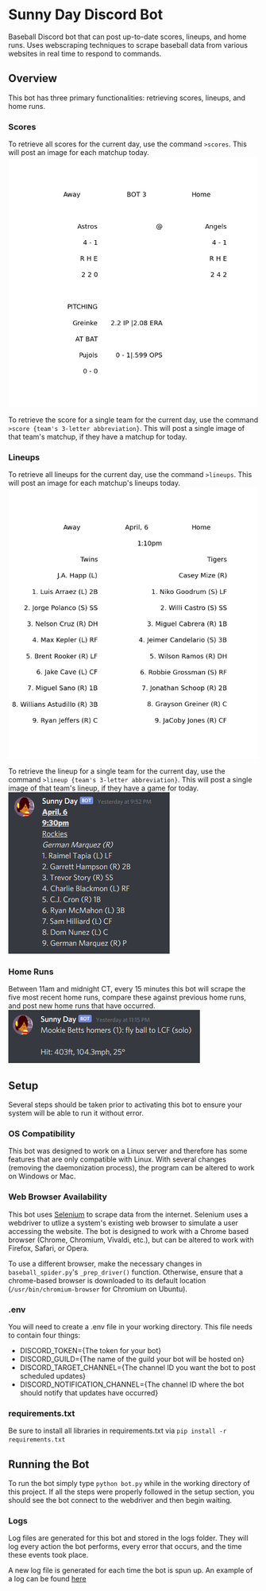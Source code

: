 # Sunny Day Discord Bot
Baseball Discord bot that can post up-to-date scores, lineups, and home runs. Uses webscraping techniques to scrape baseball data from various websites in real time to respond to commands.

## Overview
This bot has three primary functionalities: retrieving scores, lineups, and home runs.

### Scores
To retrieve all scores for the current day, use the command `>scores`. This will post an image for each matchup today.
![Scores Example](https://github.com/bjhammack/sunny-day-discord-bot/blob/main/scores/example_score.png)

To retrieve the score for a single team for the current day, use the command `>score {team's 3-letter abbreviation}`. This will post a single image of that team's matchup, if they have a matchup for today.

### Lineups
To retrieve all lineups for the current day, use the command `>lineups`. This will post an image for each matchup's lineups today.
![Lineups Example](https://github.com/bjhammack/sunny-day-discord-bot/blob/main/lineups/example_lineup.png)

To retrieve the lineup for a single team for the current day, use the command `>lineup {team's 3-letter abbreviation}`. This will post a single image of that team's lineup, if they have a game for today.
![Lineup Example](https://github.com/bjhammack/sunny-day-discord-bot/blob/main/lineups/team_example_lineup.png)

### Home Runs
Between 11am and midnight CT, every 15 minutes this bot will scrape the five most recent home runs, compare these against previous home runs, and post new home runs that have occurred.
![Home Run Example](https://github.com/bjhammack/sunny-day-discord-bot/blob/main/lineups/home_run_example.png)

## Setup
Several steps should be taken prior to activating this bot to ensure your system will be able to run it without error.

### OS Compatibility
This bot was designed to work on a Linux server and therefore has some features that are only compatible with Linux. With several changes (removing the daemonization process), the program can be altered to work on Windows or Mac.

### Web Browser Availability
This bot uses [Selenium](https://selenium-python.readthedocs.io) to scrape data from the internet. Selenium uses a webdriver to utlize a system's existing web browser to simulate a user accessing the website. The bot is designed to work with a Chrome based browser (Chrome, Chromium, Vivaldi, etc.), but can be altered to work with Firefox, Safari, or Opera.

To use a different browser, make the necessary changes in `baseball_spider.py`'s `_prep_driver()` function. Otherwise, ensure that a chrome-based browser is downloaded to its default location (`/usr/bin/chromium-browser` for Chromium on Ubuntu).

### .env
You will need to create a .env file in your working directory. This file needs to contain four things:
<ul>
	<li>DISCORD_TOKEN={The token for your bot}</li>
	<li>DISCORD_GUILD={The name of the guild your bot will be hosted on}</li>
	<li>DISCORD_TARGET_CHANNEL={The channel ID you want the bot to post scheduled updates}</li>
	<li>DISCORD_NOTIFICATION_CHANNEL={The channel ID where the bot should notify that updates have occurred}</li>
</ul>

### requirements.txt
Be sure to install all libraries in requirements.txt via `pip install -r requirements.txt`

## Running the Bot
To run the bot simply type `python bot.py` while in the working directory of this project. If all the steps were properly followed in the setup section, you should see the bot connect to the webdriver and then begin waiting.

### Logs
Log files are generated for this bot and stored in the logs folder. They will log every action the bot performs, every error that occurs, and the time these events took place.

A new log file is generated for each time the bot is spun up. An example of a log can be found [here](https://github.com/bjhammack/sunny-day-discord-bot/blob/main/logs/example_log.log)
